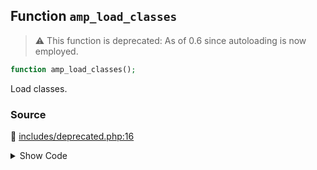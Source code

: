 ## Function `amp_load_classes`

> :warning: This function is deprecated: As of 0.6 since autoloading is now employed.

```php
function amp_load_classes();
```

Load classes.

### Source

:link: [includes/deprecated.php:16](../../includes/deprecated.php#L16-L18)

<details>
<summary>Show Code</summary>

```php
function amp_load_classes() {
	_deprecated_function( __FUNCTION__, '0.6' );
}
```

</details>
